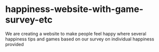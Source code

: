 # happiness-website-with-game-survey-etc
We are creating a website to make people feel happy where several happiness tips and games based on our survey on individual happiness provided 
